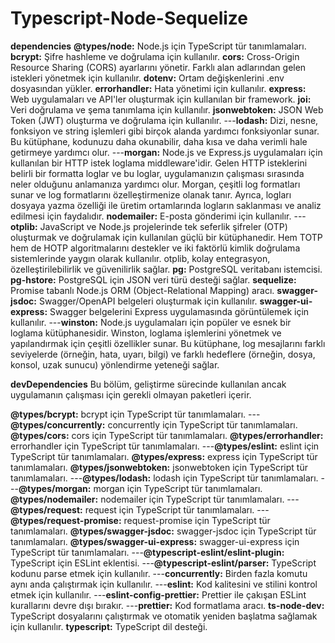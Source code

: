 # Typescript-Node-Sequelize

**dependencies**
**@types/node:** Node.js için TypeScript tür tanımlamaları.
**bcrypt:** Şifre hashleme ve doğrulama için kullanılır.
**cors:** Cross-Origin Resource Sharing (CORS) ayarlarını yönetir. Farklı alan adlarından gelen istekleri yönetmek için kullanılır.
**dotenv:** Ortam değişkenlerini .env dosyasından yükler.
**errorhandler:** Hata yönetimi için kullanılır.
**express:** Web uygulamaları ve API'ler oluşturmak için kullanılan bir framework.
**joi:** Veri doğrulama ve şema tanımlama için kullanılır.
**jsonwebtoken:** JSON Web Token (JWT) oluşturma ve doğrulama için kullanılır.
---**lodash:** Dizi, nesne, fonksiyon ve string işlemleri gibi birçok alanda yardımcı fonksiyonlar sunar. Bu kütüphane, kodunuzu daha okunabilir, daha kısa ve daha verimli hale getirmeye yardımcı olur.
---**morgan:** Node.js ve Express.js uygulamaları için kullanılan bir HTTP istek loglama middleware'idir. Gelen HTTP isteklerini belirli bir formatta loglar ve bu loglar, uygulamanızın çalışması sırasında neler olduğunu anlamanıza yardımcı olur. Morgan, çeşitli log formatları sunar ve log formatlarını özelleştirmenize olanak tanır. Ayrıca, logları dosyaya yazma özelliği ile üretim ortamlarında logların saklanması ve analiz edilmesi için faydalıdır.
**nodemailer:** E-posta gönderimi için kullanılır.
---**otplib:** JavaScript ve Node.js projelerinde tek seferlik şifreler (OTP) oluşturmak ve doğrulamak için kullanılan güçlü bir kütüphanedir. Hem TOTP hem de HOTP algoritmalarını destekler ve iki faktörlü kimlik doğrulama sistemlerinde yaygın olarak kullanılır. otplib, kolay entegrasyon, özelleştirilebilirlik ve güvenilirlik sağlar.
**pg:** PostgreSQL veritabanı istemcisi.
**pg-hstore:** PostgreSQL için JSON veri türü desteği sağlar.
**sequelize:** Promise tabanlı Node.js ORM (Object-Relational Mapping) aracı.
**swagger-jsdoc:** Swagger/OpenAPI belgeleri oluşturmak için kullanılır.
**swagger-ui-express:** Swagger belgelerini Express uygulamasında görüntülemek için kullanılır.
---**winston:** Node.js uygulamaları için popüler ve esnek bir loglama kütüphanesidir. Winston, loglama işlemlerini yönetmek ve yapılandırmak için çeşitli özellikler sunar. Bu kütüphane, log mesajlarını farklı seviyelerde (örneğin, hata, uyarı, bilgi) ve farklı hedeflere (örneğin, dosya, konsol, uzak sunucu) yönlendirme yeteneği sağlar.

**devDependencies**
Bu bölüm, geliştirme sürecinde kullanılan ancak uygulamanın çalışması için gerekli olmayan paketleri içerir.

**@types/bcrypt:** bcrypt için TypeScript tür tanımlamaları.
---**@types/concurrently:** concurrently için TypeScript tür tanımlamaları.
**@types/cors:** cors için TypeScript tür tanımlamaları.
**@types/errorhandler:** errorhandler için TypeScript tür tanımlamaları.
---**@types/eslint:** eslint için TypeScript tür tanımlamaları.
**@types/express:** express için TypeScript tür tanımlamaları.
**@types/jsonwebtoken:** jsonwebtoken için TypeScript tür tanımlamaları.
---**@types/lodash:** lodash için TypeScript tür tanımlamaları.
---**@types/morgan:** morgan için TypeScript tür tanımlamaları.
**@types/nodemailer:** nodemailer için TypeScript tür tanımlamaları.
---**@types/request:** request için TypeScript tür tanımlamaları.
---**@types/request-promise:** request-promise için TypeScript tür tanımlamaları.
**@types/swagger-jsdoc:** swagger-jsdoc için TypeScript tür tanımlamaları.
**@types/swagger-ui-express:** swagger-ui-express için TypeScript tür tanımlamaları.
---**@typescript-eslint/eslint-plugin:** TypeScript için ESLint eklentisi.
---**@typescript-eslint/parser:** TypeScript kodunu parse etmek için kullanılır.
---**concurrently:** Birden fazla komutu aynı anda çalıştırmak için kullanılır.
---**eslint:** Kod kalitesini ve stilini kontrol etmek için kullanılır.
---**eslint-config-prettier:** Prettier ile çakışan ESLint kurallarını devre dışı bırakır.
---**prettier:** Kod formatlama aracı.
**ts-node-dev:** TypeScript dosyalarını çalıştırmak ve otomatik yeniden başlatma sağlamak için kullanılır.
**typescript:** TypeScript dil desteği.
